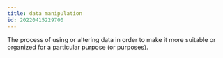 ```yaml
---
title: data manipulation
id: 20220415229700
---
```


The process of using or altering data in order to make it more suitable or organized for a particular purpose (or purposes).
